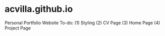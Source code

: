 # acvilla.github.io
Personal Portfolio Website
To-do:
(1) Styling
(2) CV Page
(3) Home Page
(4) Project Page
